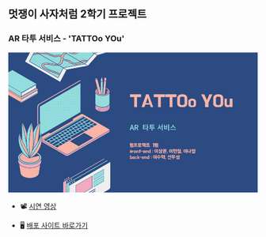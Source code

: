 ## 멋쟁이 사자처럼 2학기 프로젝트

### AR 타투 서비스 - 'TATTOo YOu'

<img src="/presentation-title.png" />

- 📽 <a href="https://youtu.be/ZBCXFvvFYyo">시연 영상</a>

- 🖥 <a href="https://tattooyou.kro.kr/">배포 사이트 바로가기</a>

